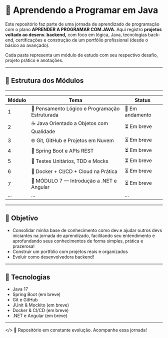 # 🚀 Aprendendo a Programar em Java

Este repositório faz parte de uma jornada de aprendizado de programação com o plano **APRENDER A PROGRAMAR COM JAVA**.
Aqui registro **projetos voltado ao desenv. backend,** com foco em lógica, Java, tecnologias back-end, certificações e construção de um portfólio profissional (desde o básico ao avançado).

Cada pasta representa um módulo de estudo com seu respectivo desafio, projeto prático e anotações.

---

## 🧩 Estrutura dos Módulos
______________________________________________________________________________
| Módulo |                      Tema                      |      Status      |
|--------|------------------------------------------------|------------------|
|    1   | 🧠 Pensamento Lógico e Programação Estruturada | 🚧 Em andamento |
|    2   | ☕ Java Orientado a Objetos com Qualidade      | ⏳ Em breve     |
|    3   | 🌐 Git, GitHub e Projetos em Nuvem             | ⏳ Em breve     |
|    4   | 🚀 Spring Boot e APIs REST                     | ⏳ Em breve     |
|    5   | 🔐 Testes Unitários, TDD e Mocks               | ⏳ Em breve     |
|    6   | 🐳 Docker + CI/CD + Cloud na Prática           | ⏳ Em breve     |
|    7   | 🧰 MÓDULO 7 — Introdução a .NET e Angular      | ⏳ Em breve     |
| ... | ... | ... |
---

## 🎯 Objetivo
- Consolidar minha base de conhecimento como dev.e ajudar outros devs iniciantes na jornada de aprendizado, facilitando seu entendimento e aprofundando seus conhecimentos de forma simples, prática e prazerosa!
- Construir um portfólio com projetos reais e organizados
- Evoluir como desenvolvedora backend!
---

## 📌 Tecnologias
- Java 17
- Spring Boot (em breve)
- Git e GitHub
- JUnit & Mockito (em breve)
- Docker & CI/CD (em breve)
- .NET e Angular (em breve)
---




</> 💜 Repositório em constante evolução. Acompanhe essa jornada!
